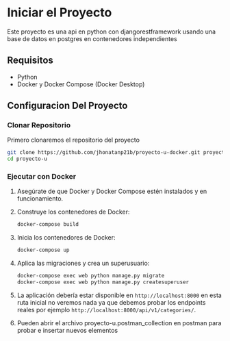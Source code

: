 # Iniciar el Proyecto

Este proyecto es una api en python con djangorestframework usando una base de datos en postgres en contenedores independientes

## Requisitos

- Python
- Docker y Docker Compose (Docker Desktop)

## Configuracion Del Proyecto

### Clonar Repositorio

Primero clonaremos el repositorio del proyecto

```sh
git clone https://github.com/jhonatanp21b/proyecto-u-docker.git proyecto-u
cd proyecto-u
```

### Ejecutar con Docker

1. Asegúrate de que Docker y Docker Compose estén instalados y en funcionamiento.

2. Construye los contenedores de Docker:

   ```sh
   docker-compose build
   ```

3. Inicia los contenedores de Docker:

   ```sh
   docker-compose up
   ```

4. Aplica las migraciones y crea un superusuario:

   ```sh
   docker-compose exec web python manage.py migrate
   docker-compose exec web python manage.py createsuperuser
   ```

5. La aplicación debería estar disponible en `http://localhost:8000` en esta ruta inicial no veremos nada ya que debemos probar los endpoints reales por ejemplo `http://localhost:8000/api/v1/categories/`.

6. Pueden abrir el archivo proyecto-u.postman_collection en postman para probar e insertar nuevos elementos
